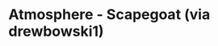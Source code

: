 <!--
id: 3075610476
link: http://tumblr.atmos.org/post/3075610476/atmosphere-scapegoat-via-drewbowski1
slug: atmosphere-scapegoat-via-drewbowski1
date: Wed Feb 02 2011 15:11:11 GMT-0800 (PST)
publish: 2011-02-02
tags: 
title: Atmosphere - Scapegoat (via drewbowski1)
-->


Atmosphere - Scapegoat (via drewbowski1)
========================================




